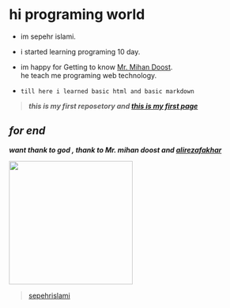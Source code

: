 # **__hi programing world__**

+ im sepehr islami.
+ i started learning programing 10 day.
+ im happy for Getting to know [Mr. Mihan Doost](https://githube.com/alimd).  
  he teach me programing web technology.
  
+ `till here i learned basic html and basic markdown`

> ***this is my first reposetory and [this is my first page](https://github.com/solosepehr/sepehreslami.github.io "other reposetory")***
## ***for end***  
***want thank to god , thank to Mr. mihan doost and [alirezafakhar](https://github.com/alirezafakhar)***








<img src="https://user-images.githubusercontent.com/109453888/182132595-48e91568-5b71-4af3-9cd8-49d4fde5afea.jpg" width="250" hight="250">  

> [sepehrislami](https://github.com/sepehrislami "my github")
